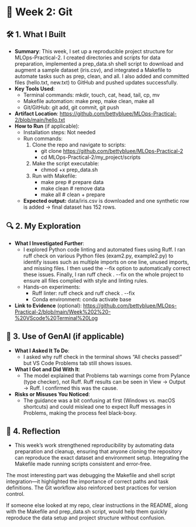 # 📅 Week 2: Git

## 🛠️ 1. What I Built
- **Summary**: This week, I set up a reproducible project structure for MLOps-Practical-2. I created directories and scripts for data preparation, implemented a prep_data.sh shell script to download and augment a sample dataset (iris.csv), and integrated a Makefile to automate tasks such as prep, clean, and all. I also added and committed files (hello.txt, new.txt) to GitHub and pushed updates successfully.
- **Key Tools Used**:
  - Terminal commands: mkdir, touch, cat, head, tail, cp, mv
  - Makefile automation: make prep, make clean, make all
  - Git/GitHub: git add, git commit, git push
- **Artifact Location**: https://github.com/bettybluee/MLOps-Practical-2/blob/main/hello.txt
- **How to Run** (if applicable):
  - Installation steps: Not needed
  - Run commands:
    1. Clone the repo and navigate to scripts:
       - git clone https://github.com/bettybluee/MLOps-Practical-2
       - cd MLOps-Practical-2/my_project/scripts
    2. Make the script executable:
       - chmod +x prep_data.sh
    3. Run with Makefile:
       - make prep   # prepare data
       - make clean  # remove data
       - make all    # clean + prepare  
  - **Expected output:** data/iris.csv is downloaded and one synthetic row is added → final dataset has 152 rows.

## 🔍 2. My Exploration
- **What I Investigated Further**:
  - I explored Python code linting and automated fixes using Ruff. I ran ruff check on various Python files (exam2.py, example2.py) to identify issues such as multiple imports on one line, unused imports, and missing files. I then used the --fix option to automatically correct these issues. Finally, I ran ruff check . --fix on the whole project to ensure all files complied with style and linting rules.
  - Hands-on experiments:
    - Ruff linter: ruff check <file> and ruff check . --fix
    - Conda environment: conda activate base
- **Link to Evidence** (optional): https://github.com/bettybluee/MLOps-Practical-2/blob/main/Week%202%20-%20VScode%20Terminal%20Log
  
## 🤖 3. Use of GenAI (if applicable)
- **What I Asked It To Do**:
  - I asked why ruff check in the terminal shows “All checks passed!” but VS Code Problems tab still shows issues.
- **What I Got and Did With It**:
  - The model explained that Problems tab warnings come from Pylance (type checker), not Ruff. Ruff results can be seen in View → Output → Ruff. I confirmed this was the cause.
- **Risks or Misuses You Noticed**:
  - The guidance was a bit confusing at first (Windows vs. macOS shortcuts) and could mislead one to expect Ruff messages in Problems, making the process feel black-boxy.

## 💬 4. Reflection
- This week’s work strengthened reproducibility by automating data preparation and cleanup, ensuring that anyone cloning the repository can reproduce the exact dataset and environment setup. Integrating the Makefile made running scripts consistent and error-free.

The most interesting part was debugging the Makefile and shell script integration—it highlighted the importance of correct paths and task definitions. The Git workflow also reinforced best practices for version control.

If someone else looked at my repo, clear instructions in the README, along with the Makefile and prep_data.sh script, would help them quickly reproduce the data setup and project structure without confusion.
